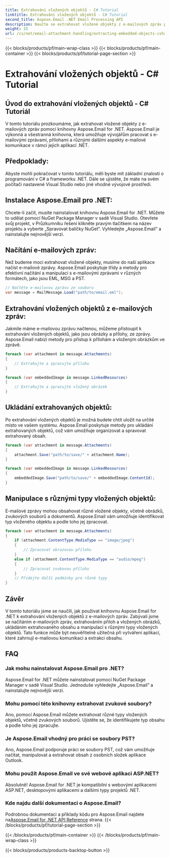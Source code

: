 ```yaml
---
title: Extrahování vložených objektů - C# Tutorial
linktitle: Extrahování vložených objektů - C# Tutorial
second_title: Aspose.Email .NET Email Processing API
description: Naučte se extrahovat vložené objekty z e-mailových zpráv pomocí Aspose.Email for .NET. Podrobný průvodce s příklady kódu.
weight: 15
url: /cs/net/email-attachment-handling/extracting-embedded-objects-csharp-tutorial/
---
```


{{< blocks/products/pf/main-wrap-class >}}
{{< blocks/products/pf/main-container >}}
{{< blocks/products/pf/tutorial-page-section >}}

# Extrahování vložených objektů - C# Tutorial


## Úvod do extrahování vložených objektů - C# Tutoriál

V tomto tutoriálu prozkoumáme, jak extrahovat vložené objekty z e-mailových zpráv pomocí knihovny Aspose.Email for .NET. Aspose.Email je výkonná a všestranná knihovna, která umožňuje vývojářům pracovat s e-mailovými zprávami, přílohami a různými dalšími aspekty e-mailové komunikace v rámci jejich aplikací .NET.

## Předpoklady:

Abyste mohli pokračovat v tomto tutoriálu, měli byste mít základní znalosti o programování v C# a frameworku .NET. Dále se ujistěte, že máte na svém počítači nastavené Visual Studio nebo jiné vhodné vývojové prostředí.

## Instalace Aspose.Email pro .NET:

Chcete-li začít, musíte nainstalovat knihovnu Aspose.Email for .NET. Můžete to udělat pomocí NuGet Package Manager v sadě Visual Studio. Otevřete svůj projekt, v Průzkumníku řešení klikněte pravým tlačítkem na název projektu a vyberte „Spravovat balíčky NuGet“. Vyhledejte „Aspose.Email“ a nainstalujte nejnovější verzi.

## Načítání e-mailových zpráv:

Než budeme moci extrahovat vložené objekty, musíme do naší aplikace načíst e-mailové zprávy. Aspose.Email poskytuje třídy a metody pro efektivní načítání a manipulaci s e-mailovými zprávami v různých formátech, jako jsou EML, MSG a PST.

```csharp
// Načtěte e-mailovou zprávu ze souboru
var message = MailMessage.Load("path/to/email.eml");
```

## Extrahování vložených objektů z e-mailových zpráv:

Jakmile máme e-mailovou zprávu načtenou, můžeme přistoupit k extrahování vložených objektů, jako jsou obrázky a přílohy, ze zprávy. Aspose.Email nabízí metody pro přístup k přílohám a vloženým obrázkům ve zprávě.

```csharp
foreach (var attachment in message.Attachments)
{
    // Extrahujte a zpracujte přílohu
}

foreach (var embeddedImage in message.LinkedResources)
{
    // Extrahujte a zpracujte vložený obrázek
}
```

## Ukládání extrahovaných objektů:

Po extrahování vložených objektů je možná budete chtít uložit na určité místo ve vašem systému. Aspose.Email poskytuje metody pro ukládání extrahovaných objektů, což vám umožňuje organizovat a spravovat extrahovaný obsah.

```csharp
foreach (var attachment in message.Attachments)
{
    attachment.Save("path/to/save/" + attachment.Name);
}

foreach (var embeddedImage in message.LinkedResources)
{
    embeddedImage.Save("path/to/save/" + embeddedImage.ContentId);
}
```

## Manipulace s různými typy vložených objektů:

E-mailové zprávy mohou obsahovat různé vložené objekty, včetně obrázků, zvukových souborů a dokumentů. Aspose.Email vám umožňuje identifikovat typ vloženého objektu a podle toho jej zpracovat.

```csharp
foreach (var attachment in message.Attachments)
{
    if (attachment.ContentType.MediaType == "image/jpeg")
    {
        // Zpracovat obrazovou přílohu
    }
    else if (attachment.ContentType.MediaType == "audio/mpeg")
    {
        // Zpracovat zvukovou přílohu
    }
    // Přidejte další podmínky pro různé typy
}
```

## Závěr

V tomto tutoriálu jsme se naučili, jak používat knihovnu Aspose.Email for .NET k extrahování vložených objektů z e-mailových zpráv. Zabývali jsme se načítáním e-mailových zpráv, extrahováním příloh a vložených obrázků, ukládáním extrahovaného obsahu a manipulací s různými typy vložených objektů. Tato funkce může být neuvěřitelně užitečná při vytváření aplikací, které zahrnují e-mailovou komunikaci a extrakci obsahu.

## FAQ

### Jak mohu nainstalovat Aspose.Email pro .NET?

Aspose.Email for .NET můžete nainstalovat pomocí NuGet Package Manager v sadě Visual Studio. Jednoduše vyhledejte „Aspose.Email“ a nainstalujte nejnovější verzi.

### Mohu pomocí této knihovny extrahovat zvukové soubory?

Ano, pomocí Aspose.Email můžete extrahovat různé typy vložených objektů, včetně zvukových souborů. Ujistěte se, že identifikujete typ obsahu a podle toho jej zpracujte.

### Je Aspose.Email vhodný pro práci se soubory PST?

Ano, Aspose.Email podporuje práci se soubory PST, což vám umožňuje načítat, manipulovat a extrahovat obsah z osobních složek aplikace Outlook.

### Mohu použít Aspose.Email ve své webové aplikaci ASP.NET?

Absolutně! Aspose.Email for .NET je kompatibilní s webovými aplikacemi ASP.NET, desktopovými aplikacemi a dalšími typy projektů .NET.

### Kde najdu další dokumentaci o Aspose.Email?

 Podrobnou dokumentaci a příklady kódu pro Aspose.Email najdete na[Aspose.Email for .NET API Reference](https://reference.aspose.com/email/net/) strana.
{{< /blocks/products/pf/tutorial-page-section >}}

{{< /blocks/products/pf/main-container >}}
{{< /blocks/products/pf/main-wrap-class >}}

{{< blocks/products/products-backtop-button >}}
